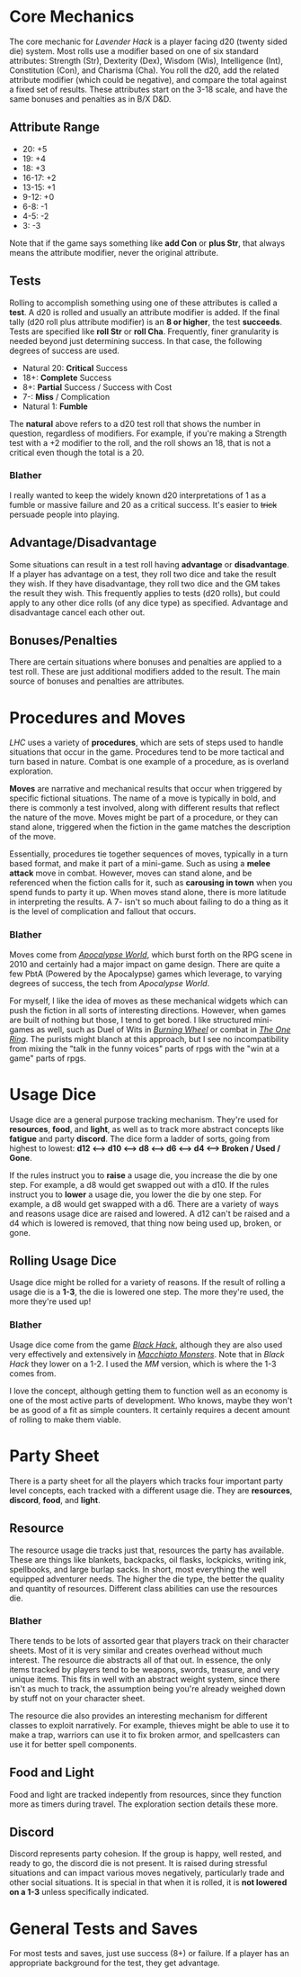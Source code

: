 # Core Mechanics

The core mechanic for _Lavender Hack_ is a player facing d20 (twenty sided die) system. Most rolls use a modifier based on one of six standard attributes: Strength (Str), Dexterity (Dex), Wisdom (Wis), Intelligence (Int), Constitution (Con), and Charisma (Cha). You roll the d20, add the related attribute modifier (which could be negative), and compare the total against a fixed set of results. These attributes start on the 3-18 scale, and have the same bonuses and penalties as in B/X D&D.

## Attribute Range

* 20: +5
* 19: +4
* 18: +3
* 16-17: +2
* 13-15: +1
* 9-12: +0
* 6-8: -1
* 4-5: -2
* 3: -3

Note that if the game says something like **add Con** or **plus Str**, that always means the attribute modifier, never the original attribute.

## Tests

Rolling to accomplish something using one of these attributes is called a **test**. A d20 is rolled and usually an attribute modifier is added. If the final tally (d20 roll plus attribute modifier) is an **8 or higher**, the test **succeeds**. Tests are specified like **roll Str** or **roll Cha**. Frequently, finer granularity is needed beyond just determining success. In that case, the following degrees of success are used.

* Natural 20: **Critical** Success
* 18+: **Complete** Success
* 8+: **Partial** Success / Success with Cost
* 7-: **Miss** / Complication
* Natural 1: **Fumble**

The **natural** above refers to a d20 test roll that shows the number in question, regardless of modifiers. For example, if you're making a Strength test with a +2 modifier to the roll, and the roll shows an 18, that is not a critical even though the total is a 20.

### Blather

I really wanted to keep the widely known d20 interpretations of 1 as a fumble or massive failure and 20 as a critical success. It's easier to ~~trick~~ persuade people into playing.

## Advantage/Disadvantage

Some situations can result in a test roll having **advantage** or **disadvantage**. If a player has advantage on a test, they roll two dice and take the result they wish. If they have disadvantage, they roll two dice and the GM takes the result they wish. This frequently applies to tests (d20 rolls), but could apply to any other dice rolls (of any dice type) as specified. Advantage and disadvantage cancel each other out.

## Bonuses/Penalties

There are certain situations where bonuses and penalties are applied to a test roll. These are just additional modifiers added to the result. The main source of bonuses and penalties are attributes.

# Procedures and Moves

_LHC_ uses a variety of **procedures**, which are sets of steps used to handle situations that occur in the game. Procedures tend to be more tactical and turn based in nature. Combat is one example of a procedure, as is overland exploration.

**Moves** are narrative and mechanical results that occur when triggered by specific fictional situations. The name of a move is typically in bold, and there is commonly a test involved, along with different results that reflect the nature of the move. Moves might be part of a procedure, or they can stand alone, triggered when the fiction in the game matches the description of the move.

Essentially, procedures tie together sequences of moves, typically in a turn based format, and make it part of a mini-game. Such as using a **melee attack** move in combat. However, moves can stand alone, and be referenced when the fiction calls for it, such as **carousing in town** when you spend funds to party it up. When moves stand alone, there is more latitude in interpreting the results. A 7- isn't so much about failing to do a thing as it is the level of complication and fallout that occurs.

### Blather

Moves come from [_Apocalypse World_](http://apocalypse-world.com/), which burst forth on the RPG scene in 2010 and certainly had a major impact on game design. There are quite a few PbtA (Powered by the Apocalypse) games which leverage, to varying degrees of success, the tech from _Apocalypse World_.

For myself, I like the idea of moves as these mechanical widgets which can push the fiction in all sorts of interesting directions. However, when games are built of nothing but those, I tend to get bored. I like structured mini-games as well, such as Duel of Wits in [_Burning Wheel_](https://www.burningwheel.com/) or combat in [_The One Ring_](http://cubicle7.co.uk/our-games/the-one-ring/). The purists might blanch at this approach, but I see no incompatibility from mixing the "talk in the funny voices" parts of rpgs with the "win at a game" parts of rpgs.

# Usage Dice

Usage dice are a general purpose tracking mechanism. They're used for **resources**, **food**, and **light**, as well as to track more abstract concepts like **fatigue** and party **discord**. The dice form a ladder of sorts, going from highest to lowest: **d12 <--> d10 <--> d8 <--> d6 <--> d4 <--> Broken / Used / Gone**.

If the rules instruct you to **raise** a usage die, you increase the die by one step. For example, a d8 would get swapped out with a d10. If the rules instruct you to **lower** a usage die, you lower the die by one step. For example, a d8 would get swapped with a d6. There are a variety of ways and reasons usage dice are raised and lowered. A d12 can't be raised and a d4 which is lowered is removed, that thing now being used up, broken, or gone.

## Rolling Usage Dice

Usage dice might be rolled for a variety of reasons. If the result of rolling a usage die is a **1-3**, the die is lowered one step. The more they're used, the more they're used up!

### Blather

Usage dice come from the game [_Black Hack_](https://www.drivethrurpg.com/product/255088/The-Black-Hack-Second-Edition), although they are also used very effectively and extensively in [_Macchiato Monsters_](https://www.drivethrurpg.com/product/264169/Macchiato-Monsters). Note that in _Black Hack_ they lower on a 1-2. I used the _MM_ version, which is where the 1-3 comes from.

I love the concept, although getting them to function well as an economy is one of the most active parts of development. Who knows, maybe they won't be as good of a fit as simple counters. It certainly requires a decent amount of rolling to make them viable.

# Party Sheet

There is a party sheet for all the players which tracks four important party level concepts, each tracked with a different usage die. They are **resources**, **discord**, **food**, and **light**.

## Resource

The resource usage die tracks just that, resources the party has available. These are things like blankets, backpacks, oil flasks, lockpicks, writing ink, spellbooks, and large burlap sacks. In short, most everything the well equipped adventurer needs. The higher the die type, the better the quality and quantity of resources. Different class abilities can use the resources die.

### Blather

There tends to be lots of assorted gear that players track on their character sheets. Most of it is very similar and creates overhead without much interest. The resource die abstracts all of that out. In essence, the only items tracked by players tend to be weapons, swords, treasure, and very unique items. This fits in well with an abstract weight system, since there isn't as much to track, the assumption being you're already weighed down by stuff not on your character sheet.

The resource die also provides an interesting mechanism for different classes to exploit narratively. For example, thieves might be able to use it to make a trap, warriors can use it to fix broken armor, and spellcasters can use it for better spell components.

## Food and Light

Food and light are tracked indepently from resources, since they function more as timers during travel. The exploration section details these more.

## Discord

Discord represents party cohesion. If the group is happy, well rested, and ready to go, the discord die is not present. It is raised during stressful situations and can impact various moves negatively, particularly trade and other social situations. It is special in that when it is rolled, it is **not lowered on a 1-3** unless specifically indicated.

# General Tests and Saves

For most tests and saves, just use success (8+) or failure. If a player has an appropriate background for the test, they get advantage.